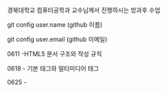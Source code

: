경북대학교 컴퓨터공학과 교수님께서 진행하시는 방과후 수업

git config user.name (github 이름)

git config user.email (github 이메일)

0611 -HTML5 문서 구조와 작성 규칙

0618 - 기본 태그와 멀티미디어 태그

0625 - 
